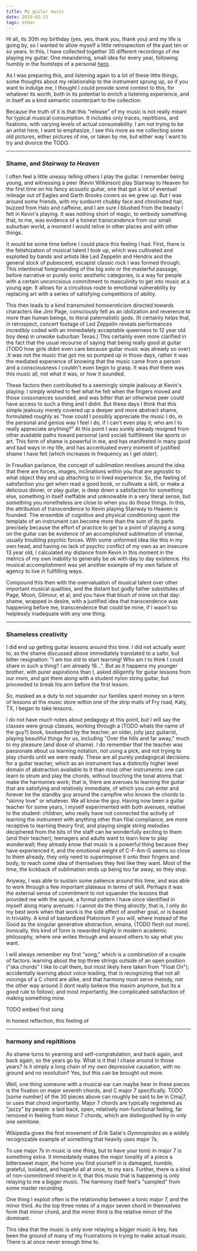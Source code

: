```yaml
---
title: My guitar music
date: 2019-02-13 
tags: other
---
```

Hi all, its 30th my birthday (yes, yes, thank you, thank you) and my life is going by, so I wanted to allow myself a little retrospection of the past ten or so years.  In this, I have collected together 30 different recordings of me playing my guitar.  One meandering, small idea for every year, following humbly in the footsteps of a personal [hero](https://www.youtube.com/watch?v=rioRQosAnQY).

As I was preparing this, and listening again to a lot of these little things, some thoughts about my relationship to the instrument sprung up, so if you want to indulge me, I thought I could provide some context to this, for whatever its worth, both in its potential to enrich a listening experience, and in itself as a kind semantic counterpart to the collection.

Because the truth of it is that this "release" of my music is not really meant for typical musical consumption.  It includes only traces, repititions, and fixations, with varying levels of actual consumability.  I am not trying to be an artist here, I want to emphasize, I see this more as me collecting some old pictures, either pictures of me, or taken by me, but either way I want to try and divorce the TODO.  

-----

### Shame, and _Stairway to Heaven_

I often feel a little uneasy telling others I play the guitar.  I remember being young, and witnessing a peer (Kevin Wilkinson) play Stairway to Heaven for the first time on his fancy acoustic guitar, one that got a lot of eventual mileage out of Eagles and Garth Brooks covers as we grew up. But I was around some friends, with my sunburnt chubby face and chrolinated hair, buzzed from Halo and caffeine, and I am sure I blushed from the beauty I felt in Kevin's playing.  It was nothing short of magic, to embody something that, to me, was evidence of a honest transcendence from our small suburban world, a moment I would relive in other places and with other things.  

It would be some time before I could place this feeling I had.  First, there is the fetishization of musical talent I took up, which was cultivated and exploited by bands and artists like Led Zeppelin and Hendrix and the general stock of pubescent, escapist classic rock I was formed through.  This intentional foregrounding of the big solo or the masterful passage, before narrative or purely sonic aesthetic categories, is a way for people with a certain unconcsious commitment to masculinity to get into music at a young age.  It allows for a circuitous route to emotional vulnerability by replacing art with a series of satisfying competitions of ability.  

This then leads to a kind transmuted homoeroticism directed towards characters like Jimi Page, consciously felt as an idolization and reverence to more than human beings, to literal paternalistic gods.  (It certainly helps that, in retrospect, concert footage of Led Zeppelin reveals performances incredibly coded with an immediately acceptable queerness to 12 year old boy deep in unwoke suburban Texas.)  This certainly even more clarified in the fact that the usual recourse of saying that being really good at guitar (TODO how girls didnt even care because guitar music was already so over) .It was not the music that got me so pumped up in those days, rather it was the mediated experience of knowing that the music came from a person and a consciousness I couldn't even begin to grasp.  It was _that_ there was this music all, not what it was, or how it sounded.

These factors then contributed to a seemingly simple jealousy at Kevin's playing: I simply wished to feel what he felt when the fingers moved and those cossonances sounded, and was bitter that an otherwise peer could have access to such a thing and I didnt.  But these days I think that this simple jealousy merely covered up a deeper and more abstract shame, formulated roughly as "how could I possibly appreciate the music I do, in the personal and genius way I feel I do, if I can't even play it; who am I to really appreciate anything?"  At this point I was surely already resigned from other available paths toward personal (and social) fullfillment like sports or art. This form of shame is powerful in me, and has manifested in many good and bad ways in my life, and has accentuated every moment of justified shame I have felt (which increases in frequency as I get older).

In Freudian parlance, the concept of _sublimation_ revolves around the idea that there are forces, images, inclinations within you that are agnostic to what object they end up attaching to in lived experience.  So, the feeling of satisfaction you get when read a good book, or cultivate a skill, or make a delicious dinner, or play guitar, is deep down a satisfaction for something else, something in itself ineffable and unknowable in a very literal sense, but something you nonetheless are close to when you do those things.  In this, the attribution of transcendence to Kevin playing Stairway to Heaven is founded.  The ensemble of cognitive and physical conditioning upon the template of an instrument can become more than the sum of its parts precisely because the effort of practice to get to a point of playing a song on the guitar can be evidence of an accomplished sublimation of internal, usually troubling psychic forces.  With some unformed idea like this in my own head, and having no lack of psychic conflict of my own as an insecure 13 year old, I calculated my distance from Kevin in this moment in the metrics of my own inability to generally be ok with day to day existence.  His musical accomplishment was yet another example of my own failure of agency to live in fullfilling ways.  

Compound this then with the overvaluation of musical talent over other important musical qualities, and the distant but godly father substitutes of Page, Moon, Gilmour, et al, and you have that blush of mine on that day: shame, wrapped in desire, with a justified idea that transcendence was happening before me, transcendence that could be mine, if I wasn't so helplessly inadequate with any one thing.

-----
### Shameless creativity

I did end up getting guitar lessons around this time.  I did not actually _want_ to, as the shame discussed above immediately translated to a safer, but bitter resignation: "I am too old to start learning!  Who am I to think I could share in such a thing?  I am already 16...".  But as it happens my younger brother, with purer aspirations than I, asked diligently for guitar lessons from our mom, and got them along with a student nylon string guitar, but proceeded to break his arm before the first lesson.  

So, masked as a duty to not squander our families spent money on a term of lessons at the music store within one of the strip malls of Fry road, Katy, TX, I began to take lessons.

I do not have much notes about pedagogy at this point, but I will say the classes were group classes, working through a (TODO whats the name of the guy?) book, bookended by the teacher, an older, jolly jazz guitarist, playing beautiful things for us, including "Over the hills and far away," much to my pleasure (and dose of shame).  I do remember that the teacher was passionate about us learning notation, not using a pick, and not trying to play chords until we were ready.  These are all purely pedagogical decisions for a guitar teacher, which as an instrument has a distinctly higher level domain of abstraction available to it than most other instruments: one can learn to strum and play the chords, without touching the tonal atoms that make the harmonies work; that is, there are avenues to learning the guitar that are satisfying and relatively immediate, of which you can enter and forever be the standby guy around the campfire who knows the chords to "skinny love" or whatever.  We all know the guy.  Having now been a guitar teacher for some years, I myself experimented with both avenues, relative to the student: children, who really have not connected the activity of learning the instrument with anything other than filial compliance, are more receptive to learning theory first, and playing single string melodies deciphered from the bits of the staff can be wonderfully exciting to them (and their teacher); teenagers and adults want to learn how to play wonderwall; they already _know_ that music is a powerful thing because they have experienced it, and the emotional weight of C-F-Am-G seems so close to them already, they only need to superimpose it onto their fingers and body, to reach some idea of themselves they feel like they want.  Most of the time, the kickback of sublimation ends up being too far away, so they stop.  

Anyway, I was able to sustain some patience around this time, and was able to work through a few important plateaus in terms of skill.  Perhaps it was the external sense of commitment to not squander the lessons that provided me with the spunk, a formal pattern I have since identified in myself along many avenues: I cannot do the thing _directly_, that is, I only do my best work when that work is the side effect of another goal, or is based in triviality.  A kind of bastardized Platonism if you will, where instead of the Good as the singular generative abstraction, emana, (TODO flesh out more).  Ironically, this kind of form is rewarded highly in modern academic philosophy, where one writes through and around others to say what you want.  

I will always remember my first "song," which is a combination of a couple of factors: learning about the top three strings outside of an open position ("ska chords" I like to call them, but most likely here taken from "Float On"); accidentally learning about voice leading, that is recognizing that not all voicings of a C chord are alike, and that harmony must serve melody, not the other way around (I dont really believe this maxim anymore, but its a good rule to follow); and most importantly, the complicated satisfaction of making something mine. 

TODO embed first song

In honest reflection, this feeling of 

----

### harmony and repititions

As shame turns to yearning and self-congratulation, and back again, and back again, so the years go by.  What is it that I chase around in those years?  Is it simply a long chain of my own depressive causation, with no ground and no resolution?  Yes, but this can be brought out more.

Well, one thing someone with a musical ear can maybe hear in these pieces is the fixation on major seventh chords, and C major 7 specifically.  TODO [some number] of the 30 pieces above can roughly be said to be in Cmaj7, or uses that chord importantly. Major 7 chords are typically registered as "jazzy" by people: a laid back, open, relatively non-functional feeling, far removed in feeling from minor 7 chords, which are distinguished by in only one semitone.

Wikipedia gives the first movement of Erik Satie's _Gymnopiedes_ as a widely recognizable example of something that heavily uses major 7s. 

To use major 7s in music is one thing, but to have your tonic in major 7 is something extra.  It immedateily makes the major tonality of a piece a bittersweet major, the home you find yourself in is damaged, humble, grateful, isolated, and hopeful all at once, to my ears. Further, there is a kind of non-commitment inherit in it, that this music that is happening is only relaying to me a bigger music.  The harmony itself feel's "sampled" from some master recording.   



One thing I exploit often is the relationship between a tonic major 7, and the minor third.  As the top three notes of a major seven chord in themselves form that minor chord, and the minor third is the relative minor of the dominant.


This idea that the music is only ever relaying a bigger music is key, has been the ground of many of my frustrations in trying to make actual music.  There is at once never enough time to.


